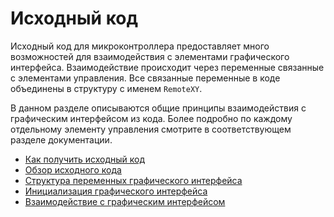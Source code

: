 # Исходный код

Исходный код для микроконтроллера предоставляет много возможностей для взаимодействия с элементами графического интерфейса. Взаимодействие происходит через переменные связанные с элементами управления. Все связанные переменные в коде объединены в структуру с именем `RemoteXY`. 

В данном разделе описываются общие принципы взаимодействия с графическим интерфейсом из кода. Более подробно по каждому отдельному элементу управления смотрите в соответствующем разделе документации.

- [Как получить исходный код](/code/get_code/ru.md)
- [Обзор исходного кода](/code/review/ru.md)
- [Структура переменных графического интерфейса](/code/structure/ru.md)
- [Инициализация графического интерфейса](/code/setup/ru.md)
- [Взаимодействие с графическим интерфейсом](/code/work/ru.md)

